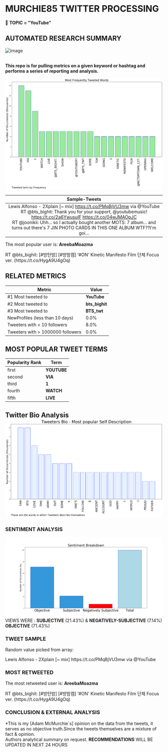# MURCHIE85 TWITTER PROCESSING 
&#x1F34E; **TOPIC = "YouTube"**

## AUTOMATED RESEARCH SUMMARY

![image](https://marketingplatform.google.com/about/static/images/gmp/analytics-smb-benefit.jpg)
<br></br>
<div class="alert alert-block alert-danger"><b> This repo is for pulling metrics on a given keyword or hashtag and performs a series of reporting and analysis.</b></div>



![image](TWEETS.png)



|                **Sample-Tweets**        |
| :-------------: |
| <div class="alert alert-block alert-warning">Lewis Alfonso - 2Xplain [~ mix] https://t.co/PMqBjVU3mw via @YouTube</div> <div class="alert alert-block alert-success">RT @bts_bighit: Thank you for your support, @youtubemusic! https://t.co/2a6YwusuIF https://t.co/04wJMAOpJC</div> <div class="alert alert-block alert-info">RT @joonikii: Uhh... so I actually bought another MOTS: 7 album... and turns out there's 7 JIN PHOTO CARDS IN THIS ONE ALBUM WTF??I'm goi…</div> |
The most popular user is: **AreebaMoazma**
<div class="alert alert-block alert-danger"> RT @bts_bighit: [#방탄밤] [#방밤캠] ‘#ON' Kinetic Manifesto Film 단체 Focus ver.
(https://t.co/HygA9U4gOq)</div>

## RELATED METRICS<br>
| Metric | Value |
| ------------- | ------------- |
| #1 Most tweeted to  | **YouTube** |
| #2 Most tweeted to  | **bts_bighit** |
| #3 Most tweeted to  | **BTS_twt** |
| NewProfiles (less than 10 days) | 0.0%  |
| Tweeters with < 10 followers  | 8.0%|
| Tweeters with > 1000000 followers  | 0.0%  |



## MOST POPULAR TWEET TERMS 


| Popularity Rank  | Term |
| ------------- | ------------- |
| first  | **YOUTUBE**  |
| second  | **VIA**  |
| third  | **1** |
| fourth  | **WATCH**  |
| fifth  | **LIVE**  |


## Twitter Bio Analysis![image](BIO.png)
### SENTIMENT ANALYSIS
![image](sentiment.png)
VIEWS WERE : **SUBJECTIVE**  (21.43%) & **NEGATIVELY-SUBJECTIVE** (7.14%) **OBJECTIVE** (71.43%)

### TWEET SAMPLE 
Random value picked from array: 

<div class="alert alert-block alert-info">Lewis Alfonso - 2Xplain [~ mix] https://t.co/PMqBjVU3mw via @YouTube</div>

### MOST RETWEETED 

The most retweeted user is: **AreebaMoazma**

<div class="alert alert-block alert-danger"> RT @bts_bighit: [#방탄밤] [#방밤캠] ‘#ON' Kinetic Manifesto Film 단체 Focus ver.
(https://t.co/HygA9U4gOq)</div>

### CONCLUSION & EXTERNAL ANALYSIS

*This is my [Adam McMurchie`s] opinion on the data from the tweets, it serves as no objective truth.Since the tweets themselves are a mixture of fact & opinion.<br>
Authors analytical summary on request.
**RECOMMENDATIONS** WILL BE UPDATED IN NEXT  24 HOURS <br>